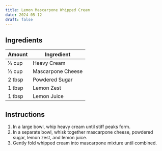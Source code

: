 ```yaml
---
title: Lemon Mascarpone Whipped Cream
date: 2024-05-12
draft: false
---
```


## Ingredients

| Amount  | Ingredient        |
| ------- | ----------------- |
| 1⁄2 cup | Heavy Cream       |
| 1⁄2 cup | Mascarpone Cheese |
| 2 tbsp  | Powdered Sugar    |
| 1 tbsp  | Lemon Zest        |
| 1 tbsp  | Lemon Juice       |

## Instructions

1. In a large bowl, whip heavy cream until stiff peaks form.
2. In a separate bowl, whisk together mascarpone cheese, powdered sugar, lemon zest, and lemon juice.
3. Gently fold whipped cream into mascarpone mixture until combined.
